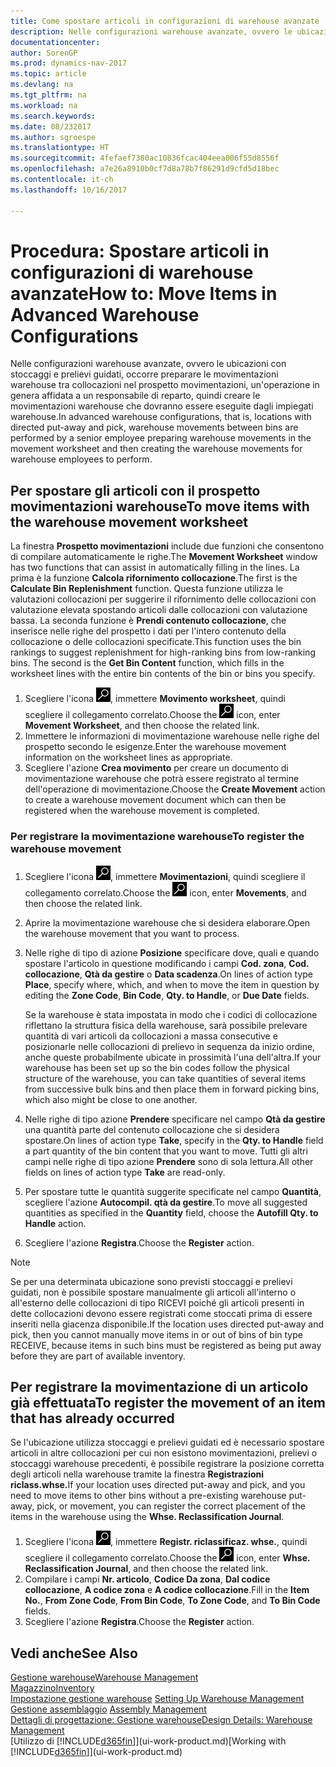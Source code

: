 ```yaml
---
title: Come spostare articoli in configurazioni di warehouse avanzate
description: Nelle configurazioni warehouse avanzate, ovvero le ubicazioni con stoccaggi e prelievi guidati, occorre preparare le movimentazioni warehouse tra collocazioni nel prospetto movimentazioni, un'operazione in genera affidata a un responsabile di reparto, quindi creare le movimentazioni warehouse che dovranno essere eseguite dagli impiegati warehouse.
documentationcenter: 
author: SorenGP
ms.prod: dynamics-nav-2017
ms.topic: article
ms.devlang: na
ms.tgt_pltfrm: na
ms.workload: na
ms.search.keywords: 
ms.date: 08/232017
ms.author: sgroespe
ms.translationtype: HT
ms.sourcegitcommit: 4fefaef7380ac10836fcac404eea006f55d8556f
ms.openlocfilehash: a7e26a8910b0cf7d8a78b7f86291d9cfd5d18bec
ms.contentlocale: it-ch
ms.lasthandoff: 10/16/2017

---
```

# <a name="how-to-move-items-in-advanced-warehouse-configurations"></a><span data-ttu-id="8439c-103">Procedura: Spostare articoli in configurazioni di warehouse avanzate</span><span class="sxs-lookup"><span data-stu-id="8439c-103">How to: Move Items in Advanced Warehouse Configurations</span></span>
<span data-ttu-id="8439c-104">Nelle configurazioni warehouse avanzate, ovvero le ubicazioni con stoccaggi e prelievi guidati, occorre preparare le movimentazioni warehouse tra collocazioni nel prospetto movimentazioni, un'operazione in genera affidata a un responsabile di reparto, quindi creare le movimentazioni warehouse che dovranno essere eseguite dagli impiegati warehouse.</span><span class="sxs-lookup"><span data-stu-id="8439c-104">In advanced warehouse configurations, that is, locations with directed put-away and pick, warehouse movements between bins are performed by a senior employee preparing warehouse movements in the movement worksheet and then creating the warehouse movements for warehouse employees to perform.</span></span>  

## <a name="to-move-items-with-the-warehouse-movement-worksheet"></a><span data-ttu-id="8439c-105">Per spostare gli articoli con il prospetto movimentazioni warehouse</span><span class="sxs-lookup"><span data-stu-id="8439c-105">To move items with the warehouse movement worksheet</span></span>
<span data-ttu-id="8439c-106">La finestra **Prospetto movimentazioni** include due funzioni che consentono di compilare automaticamente le righe.</span><span class="sxs-lookup"><span data-stu-id="8439c-106">The **Movement Worksheet** window has two functions that can assist in automatically filling in the lines.</span></span> <span data-ttu-id="8439c-107">La prima è la funzione **Calcola rifornimento collocazione**.</span><span class="sxs-lookup"><span data-stu-id="8439c-107">The first is the **Calculate Bin Replenishment** function.</span></span> <span data-ttu-id="8439c-108">Questa funzione utilizza le valutazioni collocazioni per suggerire il rifornimento delle collocazioni con valutazione elevata spostando articoli dalle collocazioni con valutazione bassa. La seconda funzione è **Prendi contenuto collocazione**, che inserisce nelle righe del prospetto i dati per l'intero contenuto della collocazione o delle collocazioni specificate.</span><span class="sxs-lookup"><span data-stu-id="8439c-108">This function uses the bin rankings to suggest replenishment for high-ranking bins from low-ranking bins. The second is the **Get Bin Content** function, which fills in the worksheet lines with the entire bin contents of the bin or bins you specify.</span></span>

1.  <span data-ttu-id="8439c-109">Scegliere l'icona ![Cerca pagina o report](media/ui-search/search_small.png "Cerca pagina o report"), immettere **Movimento worksheet**, quindi scegliere il collegamento correlato.</span><span class="sxs-lookup"><span data-stu-id="8439c-109">Choose the ![Search for Page or Report](media/ui-search/search_small.png "Search for Page or Report icon") icon, enter **Movement Worksheet**, and then choose the related link.</span></span>  
2.  <span data-ttu-id="8439c-110">Immettere le informazioni di movimentazione warehouse nelle righe del prospetto secondo le esigenze.</span><span class="sxs-lookup"><span data-stu-id="8439c-110">Enter the warehouse movement information on the worksheet lines as appropriate.</span></span>  
3. <span data-ttu-id="8439c-111">Scegliere l'azione **Crea movimento** per creare un documento di movimentazione warehouse che potrà essere registrato al termine dell'operazione di movimentazione.</span><span class="sxs-lookup"><span data-stu-id="8439c-111">Choose the **Create Movement** action to create a warehouse movement document which can then be registered when the warehouse movement is completed.</span></span>  

### <a name="to-register-the-warehouse-movement"></a><span data-ttu-id="8439c-112">Per registrare la movimentazione warehouse</span><span class="sxs-lookup"><span data-stu-id="8439c-112">To register the warehouse movement</span></span>  
1.  <span data-ttu-id="8439c-113">Scegliere l'icona ![Cerca pagina o report](media/ui-search/search_small.png "Cerca pagina o report"), immettere **Movimentazioni**, quindi scegliere il collegamento correlato.</span><span class="sxs-lookup"><span data-stu-id="8439c-113">Choose the ![Search for Page or Report](media/ui-search/search_small.png "Search for Page or Report icon") icon, enter **Movements**, and then choose the related link.</span></span>  
2.  <span data-ttu-id="8439c-114">Aprire la movimentazione warehouse che si desidera elaborare.</span><span class="sxs-lookup"><span data-stu-id="8439c-114">Open the warehouse movement that you want to process.</span></span>  
3.  <span data-ttu-id="8439c-115">Nelle righe di tipo di azione **Posizione** specificare dove, quali e quando spostare l'articolo in questione modificando i campi **Cod. zona**, **Cod. collocazione**, **Qtà da gestire** o **Data scadenza**.</span><span class="sxs-lookup"><span data-stu-id="8439c-115">On lines of action type **Place**, specify where, which, and when to move the item in question by editing the **Zone Code**, **Bin Code**, **Qty. to Handle**, or **Due Date** fields.</span></span>  

    <span data-ttu-id="8439c-116">Se la warehouse è stata impostata in modo che i codici di collocazione riflettano la struttura fisica della warehouse, sarà possibile prelevare quantità di vari articoli da collocazioni a massa consecutive e posizionarle nelle collocazioni di prelievo in sequenza da inizio ordine, anche queste probabilmente ubicate in prossimità l'una dell'altra.</span><span class="sxs-lookup"><span data-stu-id="8439c-116">If your warehouse has been set up so the bin codes follow the physical structure of the warehouse, you can take quantities of several items from successive bulk bins and then place them in forward picking bins, which also might be close to one another.</span></span>  
4.  <span data-ttu-id="8439c-117">Nelle righe di tipo azione **Prendere** specificare nel campo **Qtà da gestire** una quantità parte del contenuto collocazione che si desidera spostare.</span><span class="sxs-lookup"><span data-stu-id="8439c-117">On lines of action type **Take**, specify in the **Qty. to Handle** field a part quantity of the bin content that you want to move.</span></span> <span data-ttu-id="8439c-118">Tutti gli altri campi nelle righe di tipo azione **Prendere** sono di sola lettura.</span><span class="sxs-lookup"><span data-stu-id="8439c-118">All other fields on lines of action type **Take** are read-only.</span></span>  
5.  <span data-ttu-id="8439c-119">Per spostare tutte le quantità suggerite specificate nel campo **Quantità**, scegliere l'azione **Autocompil. qtà da gestire**.</span><span class="sxs-lookup"><span data-stu-id="8439c-119">To move all suggested quantities as specified in the **Quantity** field, choose the **Autofill Qty. to Handle** action.</span></span>  
6. <span data-ttu-id="8439c-120">Scegliere l'azione **Registra**.</span><span class="sxs-lookup"><span data-stu-id="8439c-120">Choose the **Register** action.</span></span>  

> [!NOTE]  
>  <span data-ttu-id="8439c-121">Se per una determinata ubicazione sono previsti stoccaggi e prelievi guidati, non è possibile spostare manualmente gli articoli all'interno o all'esterno delle collocazioni di tipo RICEVI poiché gli articoli presenti in dette collocazioni devono essere registrati come stoccati prima di essere inseriti nella giacenza disponibile.</span><span class="sxs-lookup"><span data-stu-id="8439c-121">If the location uses directed put-away and pick, then you cannot manually move items in or out of bins of bin type RECEIVE, because items in such bins must be registered as being put away before they are part of available inventory.</span></span>

## <a name="to-register-the-movement-of-an-item-that-has-already-occurred"></a><span data-ttu-id="8439c-122">Per registrare la movimentazione di un articolo già effettuata</span><span class="sxs-lookup"><span data-stu-id="8439c-122">To register the movement of an item that has already occurred</span></span>  
<span data-ttu-id="8439c-123">Se l'ubicazione utilizza stoccaggi e prelievi guidati ed è necessario spostare articoli in altre collocazioni per cui non esistono movimentazioni, prelievi o stoccaggi warehouse precedenti, è possibile registrare la posizione corretta degli articoli nella warehouse tramite la finestra **Registrazioni riclass.whse.**</span><span class="sxs-lookup"><span data-stu-id="8439c-123">If your location uses directed put-away and pick, and you need to move items to other bins without a pre-existing warehouse put-away, pick, or movement, you can register the correct placement of the items in the warehouse using the **Whse. Reclassification Journal**.</span></span>

1.  <span data-ttu-id="8439c-124">Scegliere l'icona ![Cerca pagina o report](media/ui-search/search_small.png "Cerca pagina o report"), immettere **Registr. riclassificaz. whse.**, quindi scegliere il collegamento correlato.</span><span class="sxs-lookup"><span data-stu-id="8439c-124">Choose the ![Search for Page or Report](media/ui-search/search_small.png "Search for Page or Report icon") icon, enter **Whse. Reclassification Journal**, and then choose the related link.</span></span>  
2.  <span data-ttu-id="8439c-125">Compilare i campi **Nr. articolo**, **Codice Da zona**, **Dal codice collocazione**, **A codice zona** e **A codice collocazione**.</span><span class="sxs-lookup"><span data-stu-id="8439c-125">Fill in the **Item No.**, **From Zone Code**, **From Bin Code**, **To Zone Code**, and **To Bin Code** fields.</span></span>  
3.  <span data-ttu-id="8439c-126">Scegliere l'azione **Registra**.</span><span class="sxs-lookup"><span data-stu-id="8439c-126">Choose the **Register** action.</span></span>  

## <a name="see-also"></a><span data-ttu-id="8439c-127">Vedi anche</span><span class="sxs-lookup"><span data-stu-id="8439c-127">See Also</span></span>  
[<span data-ttu-id="8439c-128">Gestione warehouse</span><span class="sxs-lookup"><span data-stu-id="8439c-128">Warehouse Management</span></span>](warehouse-manage-warehouse.md)  
[<span data-ttu-id="8439c-129">Magazzino</span><span class="sxs-lookup"><span data-stu-id="8439c-129">Inventory</span></span>](inventory-manage-inventory.md)  
<span data-ttu-id="8439c-130">[Impostazione gestione warehouse](warehouse-setup-warehouse.md)   </span><span class="sxs-lookup"><span data-stu-id="8439c-130">[Setting Up Warehouse Management](warehouse-setup-warehouse.md)   </span></span>  
<span data-ttu-id="8439c-131">[Gestione assemblaggio](assembly-assemble-items.md)  </span><span class="sxs-lookup"><span data-stu-id="8439c-131">[Assembly Management](assembly-assemble-items.md)  </span></span>  
[<span data-ttu-id="8439c-132">Dettagli di progettazione: Gestione warehouse</span><span class="sxs-lookup"><span data-stu-id="8439c-132">Design Details: Warehouse Management</span></span>](design-details-warehouse-management.md)  
<span data-ttu-id="8439c-133">[Utilizzo di [!INCLUDE[d365fin](includes/d365fin_md.md)]](ui-work-product.md)</span><span class="sxs-lookup"><span data-stu-id="8439c-133">[Working with [!INCLUDE[d365fin](includes/d365fin_md.md)]](ui-work-product.md)</span></span>

